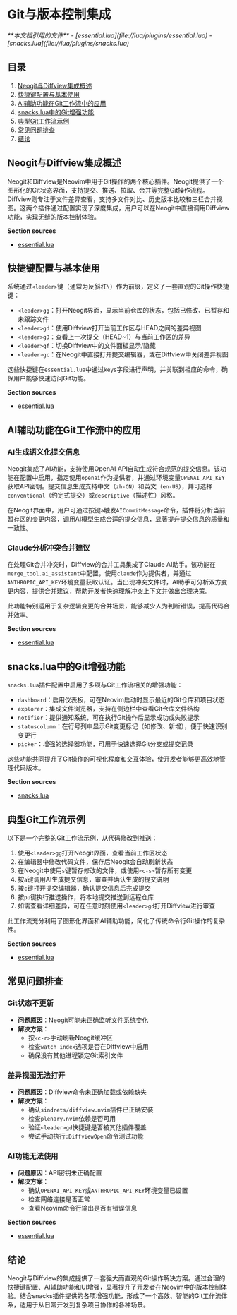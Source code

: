 # Git与版本控制集成

<cite>
**本文档引用的文件**
- [essential.lua](file://lua/plugins/essential.lua)
- [snacks.lua](file://lua/plugins/snacks.lua)
</cite>

## 目录
1. [Neogit与Diffview集成概述](#neogit与diffview集成概述)
2. [快捷键配置与基本使用](#快捷键配置与基本使用)
3. [AI辅助功能在Git工作流中的应用](#ai辅助功能在git工作流中的应用)
4. [snacks.lua中的Git增强功能](#snackslua中的git增强功能)
5. [典型Git工作流示例](#典型git工作流示例)
6. [常见问题排查](#常见问题排查)
7. [结论](#结论)

## Neogit与Diffview集成概述

Neogit和Diffview是Neovim中用于Git操作的两个核心插件。Neogit提供了一个图形化的Git状态界面，支持提交、推送、拉取、合并等完整Git操作流程。Diffview则专注于文件差异查看，支持多文件对比、历史版本比较和三栏合并视图。这两个插件通过配置实现了深度集成，用户可以在Neogit中直接调用Diffview功能，实现无缝的版本控制体验。

**Section sources**
- [essential.lua](file://lua/plugins/essential.lua#L397-L568)

## 快捷键配置与基本使用

系统通过`<leader>`键（通常为反斜杠`\`）作为前缀，定义了一套直观的Git操作快捷键：

- `<leader>gg`：打开Neogit界面，显示当前仓库的状态，包括已修改、已暂存和未跟踪文件
- `<leader>gd`：使用Diffview打开当前工作区与HEAD之间的差异视图
- `<leader>gD`：查看上一次提交（HEAD~1）与当前工作区的差异
- `<leader>gf`：切换Diffview中的文件面板显示/隐藏
- `<leader>gc`：在Neogit中直接打开提交编辑器，或在Diffview中关闭差异视图

这些快捷键在`essential.lua`中通过`keys`字段进行声明，并关联到相应的命令，确保用户能够快速访问Git功能。

**Section sources**
- [essential.lua](file://lua/plugins/essential.lua#L397-L535)

## AI辅助功能在Git工作流中的应用

### AI生成语义化提交信息

Neogit集成了AI功能，支持使用OpenAI API自动生成符合规范的提交信息。该功能在配置中启用，指定使用`openai`作为提供者，并通过环境变量`OPENAI_API_KEY`获取API密钥。提交信息生成支持中文（`zh-CN`）和英文（`en-US`），并可选择`conventional`（约定式提交）或`descriptive`（描述性）风格。

在Neogit界面中，用户可通过按键`a`触发`AICommitMessage`命令，插件将分析当前暂存区的变更内容，调用AI模型生成合适的提交信息，显著提升提交信息的质量和一致性。

### Claude分析冲突合并建议

在处理Git合并冲突时，Diffview的合并工具集成了Claude AI助手。该功能在`merge_tool.ai_assistant`中配置，使用`claude`作为提供者，并通过`ANTHROPIC_API_KEY`环境变量获取认证。当出现冲突文件时，AI助手可分析双方变更内容，提供合并建议，帮助开发者快速理解冲突上下文并做出合理决策。

此功能特别适用于复杂逻辑变更的合并场景，能够减少人为判断错误，提高代码合并效率。

**Section sources**
- [essential.lua](file://lua/plugins/essential.lua#L492-L568)

## snacks.lua中的Git增强功能

`snacks.lua`插件配置中启用了多项与Git工作流相关的增强功能：

- `dashboard`：启用仪表板，可在Neovim启动时显示最近的Git仓库和项目状态
- `explorer`：集成文件浏览器，支持在侧边栏中查看Git仓库文件结构
- `notifier`：提供通知系统，可在执行Git操作后显示成功或失败提示
- `statuscolumn`：在行号列中显示Git变更标记（如修改、新增），便于快速识别变更行
- `picker`：增强的选择器功能，可用于快速选择Git分支或提交记录

这些功能共同提升了Git操作的可视化程度和交互体验，使开发者能够更高效地管理代码版本。

**Section sources**
- [snacks.lua](file://lua/plugins/snacks.lua#L0-L23)

## 典型Git工作流示例

以下是一个完整的Git工作流示例，从代码修改到推送：

1. 使用`<leader>gg`打开Neogit界面，查看当前工作区状态
2. 在编辑器中修改代码文件，保存后Neogit会自动刷新状态
3. 在Neogit中使用`s`键暂存修改的文件，或使用`<c-s>`暂存所有变更
4. 按`a`键调用AI生成提交信息，审查并确认生成的提交说明
5. 按`c`键打开提交编辑器，确认提交信息后完成提交
6. 按`pu`键执行推送操作，将本地提交推送到远程仓库
7. 如需查看详细差异，可在任意时刻使用`<leader>gd`打开Diffview进行审查

此工作流充分利用了图形化界面和AI辅助功能，简化了传统命令行Git操作的复杂性。

**Section sources**
- [essential.lua](file://lua/plugins/essential.lua#L492-L568)

## 常见问题排查

### Git状态不更新

- **问题原因**：Neogit可能未正确监听文件系统变化
- **解决方案**：
  - 按`<c-r>`手动刷新Neogit缓冲区
  - 检查`watch_index`选项是否在Diffview中启用
  - 确保没有其他进程锁定Git索引文件

### 差异视图无法打开

- **问题原因**：Diffview命令未正确加载或依赖缺失
- **解决方案**：
  - 确认`sindrets/diffview.nvim`插件已正确安装
  - 检查`plenary.nvim`依赖是否可用
  - 验证`<leader>gd`快捷键是否被其他插件覆盖
  - 尝试手动执行`:DiffviewOpen`命令测试功能

### AI功能无法使用

- **问题原因**：API密钥未正确配置
- **解决方案**：
  - 确认`OPENAI_API_KEY`或`ANTHROPIC_API_KEY`环境变量已设置
  - 检查网络连接是否正常
  - 查看Neovim命令行输出是否有错误信息

**Section sources**
- [essential.lua](file://lua/plugins/essential.lua#L397-L568)

## 结论

Neogit与Diffview的集成提供了一套强大而直观的Git操作解决方案。通过合理的快捷键配置、AI辅助功能和UI增强，显著提升了开发者在Neovim中的版本控制体验。结合snacks插件提供的各项增强功能，形成了一个高效、智能的Git工作流体系，适用于从日常开发到复杂项目协作的各种场景。